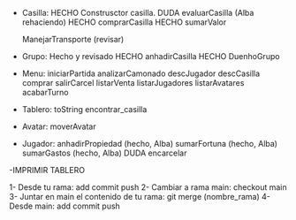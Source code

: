 - Casilla:
  HECHO Construsctor casilla.
  DUDA evaluarCasilla (Alba rehaciendo)
  HECHO comprarCasilla 
  HECHO sumarValor

  ManejarTransporte (revisar)

- Grupo: Hecho y revisado
  HECHO anhadirCasilla
  HECHO DuenhoGrupo

- Menu:
  iniciarPartida
  analizarCamonado
  descJugador
  descCasilla
  comprar
  salirCarcel
  listarVenta
  listarJugadores
  listarAvatares
  acabarTurno

- Tablero:
  toString
  encontrar_casilla

- Avatar:
  moverAvatar

- Jugador:
  anhadirPropiedad (hecho, Alba)
  sumarFortuna (hecho, Alba)
  sumarGastos (hecho, Alba)
  DUDA encarcelar

-IMPRIMIR TABLERO


1- Desde tu rama: add commit push
2- Cambiar a rama main: checkout main
3- Juntar en main el contenido de tu rama: git merge (nombre_rama)
4- Desde main: add commit push